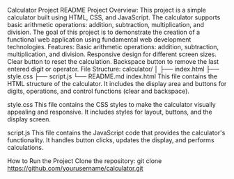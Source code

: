 Calculator Project README
Project Overview:
This project is a simple calculator built using HTML, CSS, and JavaScript. The calculator supports basic arithmetic operations: addition, subtraction, multiplication, and division. The goal of this project is to demonstrate the creation of a functional web application using fundamental web development technologies.
Features:
Basic arithmetic operations: addition, subtraction, multiplication, and division.
Responsive design for different screen sizes.
Clear button to reset the calculation.
Backspace button to remove the last entered digit or operator.
File Structure:
calculator/
│
├── index.html
├── style.css
├── script.js
└── README.md
index.html
This file contains the HTML structure of the calculator. It includes the display area and buttons for digits, operations, and control functions (clear and backspace).

style.css
This file contains the CSS styles to make the calculator visually appealing and responsive. It includes styles for layout, buttons, and the display screen.

script.js
This file contains the JavaScript code that provides the calculator's functionality. It handles button clicks, updates the display, and performs calculations.

How to Run the Project
Clone the repository:
git clone https://github.com/yourusername/calculator.git
